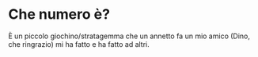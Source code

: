 # Che numero è?
 È un piccolo giochino/stratagemma che un annetto fa un mio amico (Dino, che ringrazio) mi ha fatto e ha fatto ad altri.
